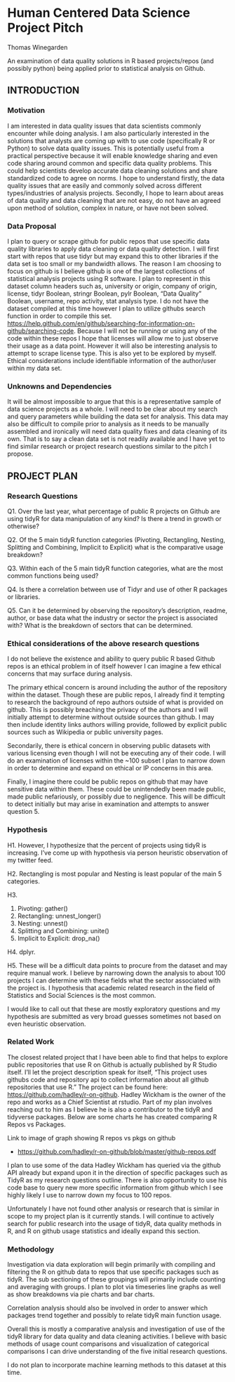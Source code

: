 # Human Centered Data Science Project Pitch

Thomas Winegarden

An examination of data quality solutions in R based projects/repos (and possibly python) being applied prior to statistical analysis on Github.

## INTRODUCTION

### Motivation

I am interested in data quality issues that data scientists commonly encounter while doing analysis. I am also particularly interested in the solutions that analysts are coming up with to use code (specifically R or Python) to solve data quality issues. This is potentially useful from a practical perspective because it will enable knowledge sharing and even code sharing around common and specific data quality problems. This could help scientists develop accurate data cleaning solutions and share standardized code to agree on norms. I hope to understand firstly, the data quality issues that are easily and commonly solved across different types/industries of analysis projects. Secondly, I hope to learn about areas of data quality and data cleaning that are not easy, do not have an agreed upon method of solution, complex in nature, or have not been solved.

### Data Proposal

I plan to query or scrape github for public repos that use specific data quality libraries to apply data cleaning or data quality detection. I will first start with repos that use tidyr but may expand this to other libraries if the data set is too small or my bandwidth allows. The reason I am choosing to focus on github is I believe github is one of the largest collections of statistical analysis projects using R software. I plan to represent in this dataset column headers such as, university or origin, company of origin, license, tidyr Boolean, stringr Boolean, pylr Boolean, “Data Quality” Boolean, username, repo activity, stat analysis type. I do not have the dataset compiled at this time however I plan to utilize githubs search function in order to compile this set. https://help.github.com/en/github/searching-for-information-on-github/searching-code. Because I will not be running or using any of the code within these repos I hope that licenses will allow me to just observe their usage as a data point. However it will also be interesting analysis to attempt to scrape license type. This is also yet to be explored by myself. Ethical considerations include identifiable information of the author/user within my data set.

### Unknowns and Dependencies

It will be almost impossible to argue that this is a representative sample of data science projects as a whole. I will need to be clear about my search and query parameters while building the data set for analysis. 
This data may also be difficult to compile prior to analysis as it needs to be manually assembled and ironically will need data quality fixes and data cleaning of its own. That is to say a clean data set is not readily available and I have yet to find similar research or project research questions similar to the pitch I propose.

## PROJECT PLAN

### Research Questions

Q1. Over the last year, what percentage of public R projects on Github are using tidyR for data manipulation of any kind? Is there a trend in growth or otherwise?

Q2. Of the 5 main tidyR function categories (Pivoting, Rectangling, Nesting, Splitting and Combining, Implicit to Explicit) what is the comparative usage breakdown?

Q3. Within each of the 5 main tidyR function categories, what are the most common functions being used?

Q4. Is there a correlation between use of Tidyr and use of other R packages or libraries.

Q5. Can it be determined by observing the repository’s description, readme, author, or base data what the industry or sector the project is associated with? What is the breakdown of sectors that can be determined.

### Ethical considerations of the above research questions

I do not believe the existence and ability to query public R based Github repos is an ethical problem in of itself however I can imagine a few ethical concerns that may surface during analysis.

The primary ethical concern is around including the author of the repository within the dataset. Though these are public repos, I already find it tempting to research the background of repo authors outside of what is provided on github. This is possibly breaching the privacy of the authors and I will initially attempt to determine without outside sources than github. I may then include identity links authors willing provide, followed by explicit public sources such as Wikipedia or public university pages.

Secondarily, there is ethical concern in observing public datasets with various licensing even though I will not be executing any of their code. I will do an examination of licenses within the ~100 subset I plan to narrow down in order to determine and expand on ethical or IP concerns in this area.

Finally, I imagine there could be public repos on github that may have sensitive data within them. These could be unintendedly been made public, made public nefariously, or possibly due to negligence. This will be difficult to detect initially but may arise in examination and attempts to answer question 5.


### Hypothesis

H1. However, I hypothesize that the percent of projects using tidyR is increasing. I’ve come up with hypothesis via person heuristic observation of my twitter feed.

H2. Rectangling is most popular and Nesting is least popular of the main 5 categories.

H3. 
1.	Pivoting: gather()
2.	Rectangling: unnest_longer()
3.	Nesting: unnest()
4.	Splitting and Combining: unite()
5.	Implicit to Explicit: drop_na()

H4. dplyr.

H5. These will be a difficult data points to procure from the dataset and may require manual work. I believe by narrowing down the analysis to about 100 projects I can determine with these fields what the sector associated with the project is. I hypothesis that academic related research in the field of Statistics and Social Sciences is the most common.

I would like to call out that these are mostly exploratory questions and my hypothesis are submitted as very broad guesses sometimes not based on even heuristic observation.

### Related Work

The closest related project that I have been able to find that helps to explore public repositories that use R on Github is actually published by R Studio itself. I’ll let the project description speak for itself, “This project uses githubs code and repository api to collect information about all github repositories that use R.” The project can be found here: https://github.com/hadley/r-on-github. Hadley Wickham is the owner of the repo and works as a Chief Scientist at rstudio. Part of my plan involves reaching out to him as I believe he is also a contributor to the tidyR and tidyverse packages. Below are some charts he has created comparing R Repos vs Packages.
 
 Link to image of graph showing R repos vs pkgs on github
- https://github.com/hadley/r-on-github/blob/master/github-repos.pdf

I plan to use some of the data Hadley Wickham has queried via the github API already but expand upon it in the direction of specific packages such as TidyR as my research questions outline. There is also opportunity to use his code base to query new more specific information from github which I see highly likely I use to narrow down my focus to 100 repos.

Unfortunately I have not found other analysis or research that is similar in scope to my project plan is it currently stands. I will continue to actively search for public research into the usage of tidyR, data quality methods in R, and R on github usage statistics and ideally expand this section.

### Methodology

Investigation via data exploration will begin primarily with compiling and filtering the R on github data to repos that use specific packages such as tidyR. The sub sectioning of these groupings will primarily include counting and averaging with groups. I plan to plot via timeseries line graphs as well as show breakdowns via pie charts and bar charts.

Correlation analysis should also be involved in order to answer which packages trend together and possibly to relate tidyR main function usage.

Overall this is mostly a comparative analysis and investigation of use of the tidyR library for data quality and data cleaning activities. I believe with basic methods of usage count comparisons and visualization of categorical comparisons I can drive understanding of the five initial research questions.

I do not plan to incorporate machine learning methods to this dataset at this time.


